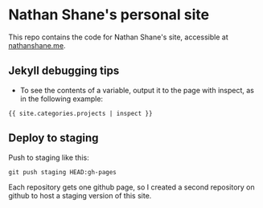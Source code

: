 # Nathan Shane's personal site

This repo contains the code for Nathan Shane's site, accessible at [nathanshane.me](http://nathanshane.me).

## Jekyll debugging tips

* To see the contents of a variable, output it to the page with inspect, as in the following example:

`{{ site.categories.projects | inspect }}`

## Deploy to staging

Push to staging like this:

`git push staging HEAD:gh-pages`

Each repository gets one github page, so I created a second repository on github to host a staging version of this site.
